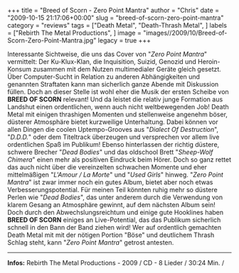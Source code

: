 +++
title = "Breed of Scorn - Zero Point Mantra"
author = "Chris"
date = "2009-10-15 21:17:06+00:00"
slug = "breed-of-scorn-zero-point-mantra"
category = "reviews"
tags = ["Death Metal", "Death-Thrash Metal", ]
labels = ["Rebirth The Metal Productions", ]
image = "images//2009/10/Breed-of-Scorn-Zero-Point-Mantra.jpg"
legacy = true
+++

Interessante Sichtweise, die uns das Cover von "_Zero Point Mantra_" vermittelt: Der Ku-Klux-Klan, die Inquisition, Suizid, Genozid und Heroin-Konsum zusammen mit dem Nutzen multimedialer Geräte gleich gesetzt. Über Computer-Sucht in Relation zu anderen Abhängigkeiten und genannten Straftaten kann man sicherlich ganze Abende mit Diskussion füllen. Doch an dieser Stelle ist wohl eher die Musik der ersten Scheibe von **BREED OF SCORN** relevant!
Und da leistet die relativ junge Formation aus Landshut einen ordentlichen, wenn auch nicht weltbewegenden Job! Death Metal mit einigen thrashigen Momenten und stellenweise angenehm böser, düsterer Atmosphäre bietet kurzweilige Unterhaltung. Dabei können vor allen Dingen die coolen Uptempo-Grooves aus "_Dialect Of Destruction_", "_D.D.D._" oder dem Titeltrack überzeugen und versprechen vor allem live ordentlichen Spaß im Publikum! Ebenso hinterlassen der richtig düstere, schwere Brecher "_Dead Bodies_" und das oldschool Brett "_Sheep-Wolf Chimera_" einen mehr als positiven Eindruck beim Hörer. Doch so ganz rettet das auch nicht über die vereinzelten schwachen Momente und eher mittelmäßigen "_L'Amour / La Morte_" und "_Used Girls_" hinweg. "_Zero Point Mantra_" ist zwar immer noch ein gutes Album, bietet aber noch etwas Verbesserungspotential. Für meinen Teil könnten ruhig mehr so düstere Perlen wie "_Dead Bodies_", das unter anderem durch die Verwendung von klarem Gesang an Atmosphäre gewinnt, auf dem nächsten Album sein!
Doch durch den Abwechslungsreichtum und einige gute Hooklines haben **BREED OF SCORN** einiges an Live-Potential, das das Publikum sicherlich schnell in den Bann der Band ziehen wird! Wer auf ordentlich gemachten Death Metal mit mit der nötigen Portion "Böse" und deutlichem Thrash Schlag steht, kann "_Zero Point Mantra_" getrost antesten.





---
**Infos:**
Rebirth The Metal Productions - 2009 / 
CD - 8 Lieder / 30:24 Min. / 
